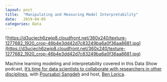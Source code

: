 ```yaml
---
layout: post
title:  "Manipulating and Measuring Model Interpretability"
date:   2019-04-05
categories: Data
---
```


![https://d3ucjech6zwjp8.cloudfront.net/360x240/texture-1277682_1920_crop-46b4e3dd42d7c83249ba6a0f36aa8681.jpg](https://d3ucjech6zwjp8.cloudfront.net/360x240/texture-1277682_1920_crop-46b4e3dd42d7c83249ba6a0f36aa8681.jpg)

Machine learning modeling and interpretability covered in this Data Show podcast, [It’s time for data scientists to collaborate with researchers in other disciplines][data-ml-model], with [Poursabzi Sangdeh](https://csel.cs.colorado.edu/~fopo5620/) and host, [Ben Lorica](https://gradientflow.com/about/).

[data-ml-model]: https://www.oreilly.com/ideas/its-time-for-data-scientists-to-collaborate-with-researchers-in-other-disciplines